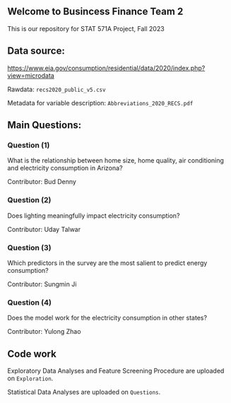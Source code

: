 ## Welcome to Busincess Finance Team 2
This is our repository for STAT 571A Project, Fall 2023

## Data source:
https://www.eia.gov/consumption/residential/data/2020/index.php?view=microdata

Rawdata: `recs2020_public_v5.csv`

Metadata for variable description:  `Abbreviations_2020_RECS.pdf`
## Main Questions:
### Question (1)
What is the relationship between home size, home quality, air conditioning and electricity
consumption in Arizona?

Contributor: Bud Denny
### Question (2)
Does lighting meaningfully impact electricity consumption?

Contributor: Uday Talwar
### Question (3)
Which predictors in the survey are the most salient to predict energy consumption?

Contributor: Sungmin Ji
### Question (4)
Does the model work for the electricity consumption in other states?

Contributor: Yulong Zhao

## Code work
Exploratory Data Analyses and Feature Screening Procedure are uploaded on `Exploration`.

Statistical Data Analyses are uploaded on `Questions`.

